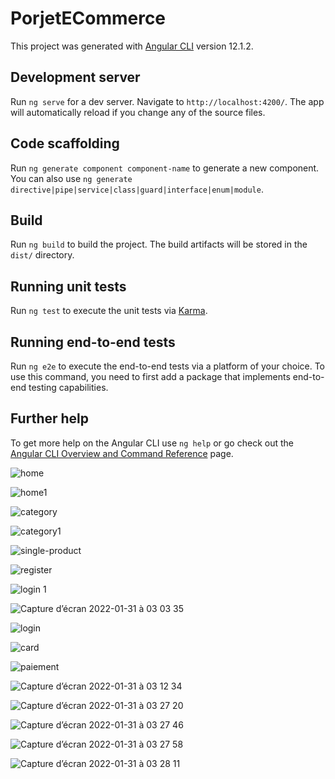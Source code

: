# PorjetECommerce

This project was generated with [Angular CLI](https://github.com/angular/angular-cli) version 12.1.2.

## Development server

Run `ng serve` for a dev server. Navigate to `http://localhost:4200/`. The app will automatically reload if you change any of the source files.

## Code scaffolding

Run `ng generate component component-name` to generate a new component. You can also use `ng generate directive|pipe|service|class|guard|interface|enum|module`.

## Build

Run `ng build` to build the project. The build artifacts will be stored in the `dist/` directory.

## Running unit tests

Run `ng test` to execute the unit tests via [Karma](https://karma-runner.github.io).

## Running end-to-end tests

Run `ng e2e` to execute the end-to-end tests via a platform of your choice. To use this command, you need to first add a package that implements end-to-end testing capabilities.

## Further help

To get more help on the Angular CLI use `ng help` or go check out the [Angular CLI Overview and Command Reference](https://angular.io/cli) page.

![home](https://user-images.githubusercontent.com/68701658/151729013-3ad4ae98-1b36-406e-8fbb-413b0f26173e.png)


![home1](https://user-images.githubusercontent.com/68701658/151729019-5542814b-41d6-4c4b-9030-f36b8334386f.png)

![category](https://user-images.githubusercontent.com/68701658/151730285-56dd80b1-2474-4883-96ce-0868fffc1ce1.png)

![category1](https://user-images.githubusercontent.com/68701658/151730289-15f09978-8606-43e4-96ec-4202814a6261.png)

![single-product](https://user-images.githubusercontent.com/68701658/151730301-079884d0-11f0-4623-a0b6-c1b6e091c333.png)

![register](https://user-images.githubusercontent.com/68701658/151730308-f9314044-ea55-4cf1-9f21-b4fd1c7f44ef.png)

![login 1](https://user-images.githubusercontent.com/68701658/151730322-88484070-57b3-4d49-9dac-0cb2bff91c2a.png)

![Capture d’écran 2022-01-31 à 03 03 35](https://user-images.githubusercontent.com/68701658/151730332-a41f17bf-d737-409d-bdbe-73dbc783ec47.png)

![login](https://user-images.githubusercontent.com/68701658/151730347-ddfa7051-c174-45f7-bfa8-0f7fac865570.png)

![card](https://user-images.githubusercontent.com/68701658/151730384-17ee20a3-ccd0-427d-b966-94393e3fd6cb.png)

![paiement](https://user-images.githubusercontent.com/68701658/151730409-6b73ab27-94be-439b-b4ea-277b369fa1b3.png)

![Capture d’écran 2022-01-31 à 03 12 34](https://user-images.githubusercontent.com/68701658/151730470-255f70da-66ca-43b7-96f3-3da9bc87ab59.png)

![Capture d’écran 2022-01-31 à 03 27 20](https://user-images.githubusercontent.com/68701658/151731101-5327ebfc-80a1-4a56-9fb6-51d05ee5399e.png)

![Capture d’écran 2022-01-31 à 03 27 46](https://user-images.githubusercontent.com/68701658/151731129-757fa8fe-c6c6-47cc-9c67-0c18ec71ef58.png)

![Capture d’écran 2022-01-31 à 03 27 58](https://user-images.githubusercontent.com/68701658/151731156-08be52d9-3056-4cfa-b61e-0690ad3ce153.png)

![Capture d’écran 2022-01-31 à 03 28 11](https://user-images.githubusercontent.com/68701658/151731199-fc449e8b-f1b8-453c-80ce-37315d913194.png)



